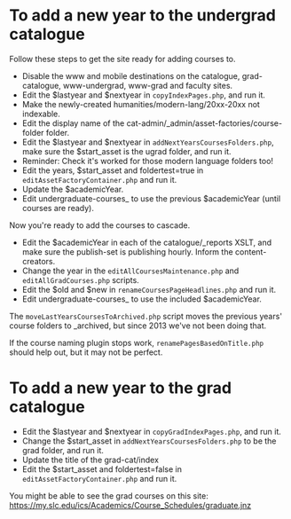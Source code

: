 # To add a new year to the undergrad catalogue

Follow these steps to get the site ready for adding courses to.

* Disable the www and mobile destinations on the catalogue, grad-catalogue, www-undergrad, www-grad and faculty sites.
* Edit the $lastyear and $nextyear in `copyIndexPages.php`, and run it.
* Make the newly-created humanities/modern-lang/20xx-20xx not indexable.
* Edit the display name of the cat-admin/_admin/asset-factories/course-folder folder.
* Edit the $lastyear and $nextyear in `addNextYearsCoursesFolders.php`, make sure the $start_asset is the ugrad folder, and run it.
* Reminder: Check it's worked for those modern language folders too!
* Edit the years, $start_asset and foldertest=true in `editAssetFactoryContainer.php` and run it.
* Update the $academicYear.
* Edit undergraduate-courses_ to use the previous $academicYear (until courses are ready).

Now you're ready to add the courses to cascade.

* Edit the $academicYear in each of the catalogue/_reports XSLT, and make sure the publish-set is publishing hourly. Inform the content-creators.
* Change the year in the `editAllCoursesMaintenance.php` and `editAllGradCourses.php` scripts.
* Edit the $old and $new in `renameCoursesPageHeadlines.php` and run it.
* Edit undergraduate-courses_ to use the included $academicYear.

The `moveLastYearsCoursesToArchived.php` script moves the previous years' course folders to _archived, but since 2013 we've not been doing that.

If the course naming plugin stops work, `renamePagesBasedOnTitle.php` should help out, but it may not be perfect.

# To add a new year to the grad catalogue

* Edit the $lastyear and $nextyear in `copyGradIndexPages.php`, and run it.
* Change the $start_asset in `addNextYearsCoursesFolders.php` to be the grad folder, and run it.
* Update the title of the grad-cat/index
* Edit the $start_asset and foldertest=false in `editAssetFactoryContainer.php` and run it.

You might be able to see the grad courses on this site: https://my.slc.edu/ics/Academics/Course_Schedules/graduate.jnz


